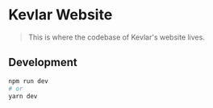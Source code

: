 # Kevlar Website

> This is where the codebase of Kevlar's website lives.

## Development

```bash
npm run dev
# or
yarn dev
```
